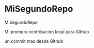 # MiSegundoRepo

MiSegundoRepo 

Mi promera contribucion local para Github

un commit mas desde Github

